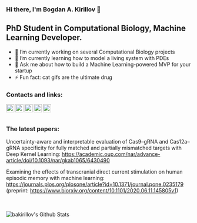 <!--
**bakirillov/bakirillov** is a ✨ _special_ ✨ repository because its `README.md` (this file) appears on your GitHub profile.

Here are some ideas to get you started:

- 🔭 I’m currently working on ...
- 🌱 I’m currently learning ...
- 👯 I’m looking to collaborate on ...
- 🤔 I’m looking for help with ...
- 💬 Ask me about ...
- 📫 How to reach me: ...
- 😄 Pronouns: ...
- ⚡ Fun fact: ...
-->


### Hi there, I'm Bogdan A. Kirillov 👋

## PhD Student in Computational Biology, Machine Learning Developer.
- 🔭 I’m currently working on several Computational Biology projects
- 🌱 I’m currently learning how to model a living system with PDEs
- 💬 Ask me about how to build a Machine Learning-powered MVP for your startup
- ⚡ Fun fact: cat gifs are the ultimate drug

### Contacts and links:

[<img align="left" alt="bakirillov | CV" width="22px" src="https://w7.pngwing.com/pngs/830/659/png-transparent-documents-logo-computer-icons-document-management-system-documents-miscellaneous-angle-text.png" />][cv]
[<img align="left" alt="bakirillov | Twitter" width="22px" src="https://cdn.jsdelivr.net/npm/simple-icons@v3/icons/twitter.svg" />][twitter]
[<img align="left" alt="bakirillov | Telegram" width="22px" src="https://upload.wikimedia.org/wikipedia/commons/8/82/Telegram_logo.svg" />][telegram]
[<img align="left" alt="bakirillov | Scholar" width="22px" src="https://upload.wikimedia.org/wikipedia/commons/c/c7/Google_Scholar_logo.svg" />][scholar]
[<img align="left" alt="bakirillov | Instagram" width="22px" src="https://cdn.jsdelivr.net/npm/simple-icons@v3/icons/instagram.svg" />][instagram]

<br />
<br />

### The latest papers:

Uncertainty-aware and interpretable evaluation of Cas9–gRNA and Cas12a–gRNA specificity for fully matched and partially mismatched targets with Deep Kernel Learning: https://academic.oup.com/nar/advance-article/doi/10.1093/nar/gkab1065/6430490

Examining the effects of transcranial direct current stimulation on human episodic memory with machine learning: https://journals.plos.org/plosone/article?id=10.1371/journal.pone.0235179 (preprint: https://www.biorxiv.org/content/10.1101/2020.06.11.145805v1)



<br />
<br />


<img align="left" alt="bakirillov's Github Stats" src="https://github-readme-stats.vercel.app/api?username=bakirillov&show_icons=true&hide_border=true" />

[cv]: https://bakirillov.github.io/
[twitter]: https://twitter.com/KotekLapke
[telegram]: https://t.me/k0t3k_l4pk3
[instagram]: https://www.instagram.com/8k1r1ll0v/
[scholar]: https://scholar.google.ru/citations?user=XRmTPksAAAAJ&hl=ru
